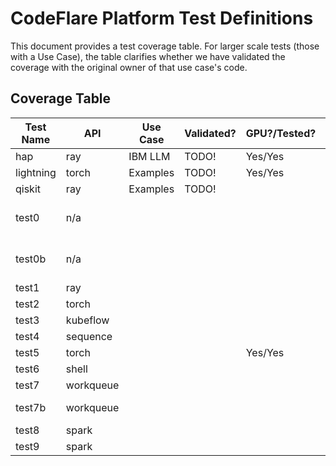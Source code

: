 # CodeFlare Platform Test Definitions

This document provides a test coverage table. For larger scale tests
(those with a Use Case), the table clarifies whether we have validated
the coverage with the original owner of that use case's code.

## Coverage Table

| Test Name | API      | Use Case | Validated? | GPU?/Tested? | Has Dataset? | Expect Failure   | Notes        |
|-----------|----------|----------|------------|--------------|--------------|------------------|--------------|
| hap       | ray      | IBM LLM  |    TODO!   |    Yes/Yes   |     Yes      |                  |              |
| lightning | torch    | Examples |    TODO!   |    Yes/Yes   |              |                  |              |
| qiskit    | ray      | Examples |    TODO!   |              |              |                  |              |
| test0     | n/a      |          |            |              |              | Yes: missing App |              |
| test0b    | n/a      |          |            |              |              | Yes: bogus repo  |              |
| test1     | ray      |          |            |              |     Yes      |                  |              |
| test2     | torch    |          |            |              |              |                  |              |
| test3     | kubeflow |          |            |              |              |                  |              |
| test4     | sequence |          |            |              |              |                  |              |
| test5     | torch    |          |            |    Yes/Yes   |              |                  |              |
| test6     | shell    |          |            |              |              |                  |              |
| test7     | workqueue|          |            |              |              |                  |              |
| test7b    | workqueue|          |            |              |              |                  | code literal |
| test8     | spark    |          |            |              |              |                  |              |
| test9     | spark    |          |            |              |     Yes      |                  |              |
